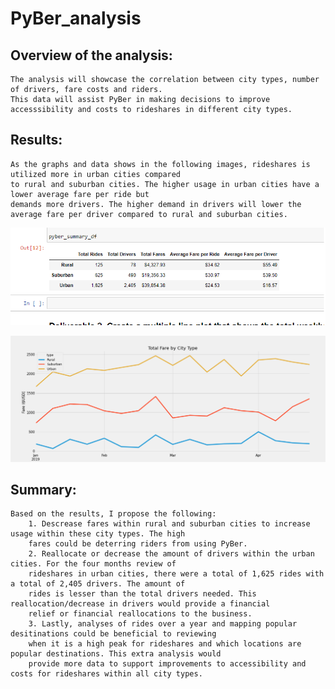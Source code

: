 # PyBer_analysis
## Overview of the analysis: 
    The analysis will showcase the correlation between city types, number of drivers, fare costs and riders. 
    This data will assist PyBer in making decisions to improve accesssibility and costs to rideshares in different city types. 

## Results: 
    As the graphs and data shows in the following images, rideshares is utilized more in urban cities compared 
    to rural and suburban cities. The higher usage in urban cities have a lower average fare per ride but 
    demands more drivers. The higher demand in drivers will lower the average fare per driver compared to rural and suburban cities. 

![Deliverable_1.png](resources/Deliverable_1.png)


![PyBer_fare_summary.png](resources/PyBer_fare_summary.png)


## Summary: 
    Based on the results, I propose the following: 
        1. Descrease fares within rural and suburban cities to increase usage within these city types. The high 
        fares could be deterring riders from using PyBer. 
        2. Reallocate or decrease the amount of drivers within the urban cities. For the four months review of 
        rideshares in urban cities, there were a total of 1,625 rides with a total of 2,405 drivers. The amount of 
        rides is lesser than the total drivers needed. This reallocation/decrease in drivers would provide a financial 
        relief or financial reallocations to the business. 
        3. Lastly, analyses of rides over a year and mapping popular desitinations could be beneficial to reviewing 
        when it is a high peak for rideshares and which locations are popular destinations. This extra analysis would 
        provide more data to support improvements to accessibility and costs for rideshares within all city types. 

        

